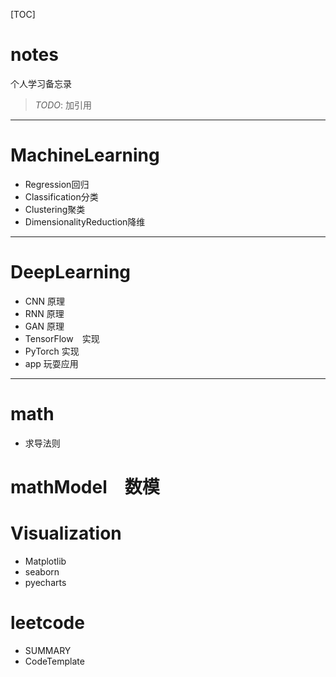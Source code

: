 [TOC]
# notes

个人学习备忘录

> *TODO*: 加引用

------
# MachineLearning
- Regression回归
- Classification分类
- Clustering聚类
- DimensionalityReduction降维
------
# DeepLearning
- CNN 原理
- RNN 原理
- GAN 原理
- TensorFlow　实现
- PyTorch 实现
- app 玩耍应用
------
# math
- 求导法则
# mathModel　数模

# Visualization
- Matplotlib
- seaborn
- pyecharts

# leetcode
- SUMMARY
- CodeTemplate





